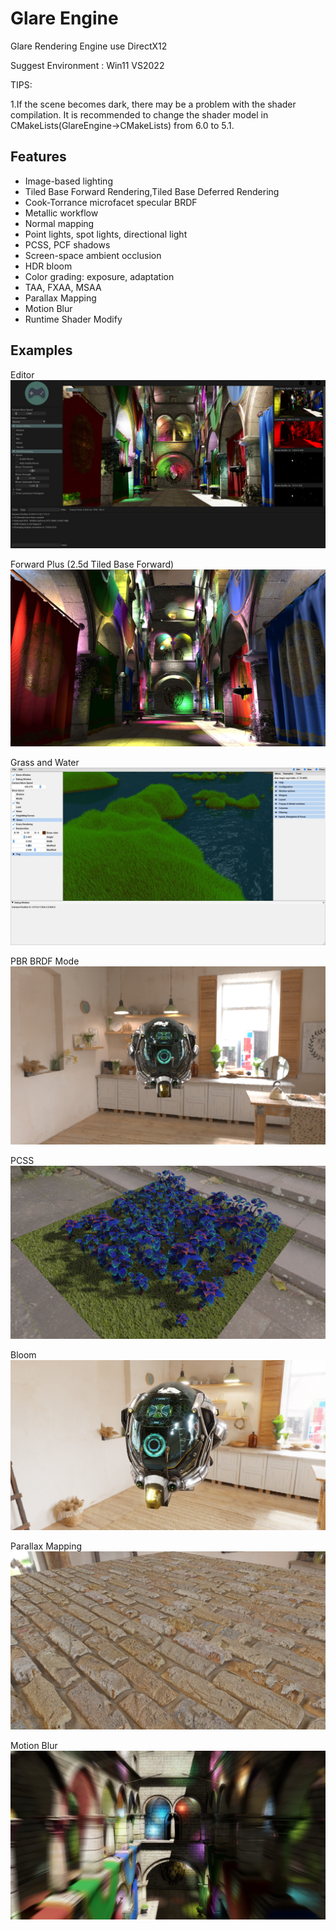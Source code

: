 # Glare Engine
Glare Rendering Engine  use DirectX12

Suggest Environment : Win11 VS2022

TIPS: 

1.If the scene becomes dark, there may be a problem with the shader compilation. It is recommended to change the shader model in CMakeLists(GlareEngine->CMakeLists) from 6.0 to 5.1.

## Features
- Image-based lighting
- Tiled Base Forward Rendering,Tiled Base Deferred Rendering 
- Cook-Torrance microfacet specular BRDF
- Metallic workflow
- Normal mapping
- Point lights, spot lights, directional light
- PCSS, PCF shadows
- Screen-space ambient occlusion
- HDR bloom
- Color grading: exposure, adaptation
- TAA, FXAA, MSAA
- Parallax Mapping
- Motion Blur
- Runtime Shader Modify


## Examples

Editor
![demo](ScreenShot/Editor.jpg)

Forward Plus (2.5d Tiled Base Forward)
![demo](ScreenShot/ForwardPlus.jpg)

Grass and Water
![demo](ScreenShot/screenshot1.jpg)

PBR BRDF Mode
![demo](ScreenShot/DamagedHelmet.jpg)

PCSS
![demo](ScreenShot/screenshot8.jpg)

Bloom
![demo](ScreenShot/Bloom.jpg)

Parallax Mapping
![demo](ScreenShot/ParallaxMapping.jpg)

Motion Blur
![demo](ScreenShot/MotionBlur.jpg)
